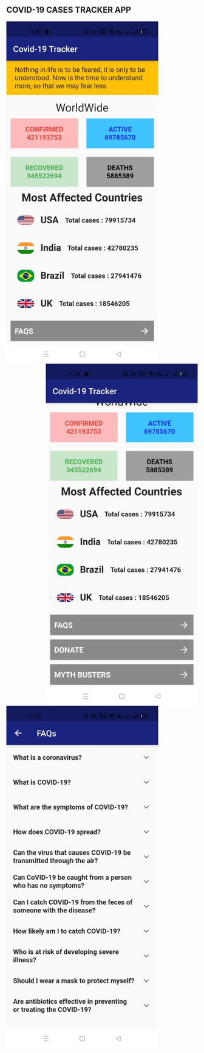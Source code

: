 

## COVID-19 CASES TRACKER APP


<img align="left" alt="GIF" src="https://github.com/divyansh1511/COVID19-TRACKER-APP/blob/main/pic1.jpg" width="400" height="900" />
<img align="right" alt="GIF" src="https://github.com/divyansh1511/COVID19-TRACKER-APP/blob/main/pic2.jpg" width="400" height="900" />
<br>
<img align="left" alt="GIF" src="https://github.com/divyansh1511/COVID19-TRACKER-APP/blob/main/pic3.jpg" width="400" height="900" />

